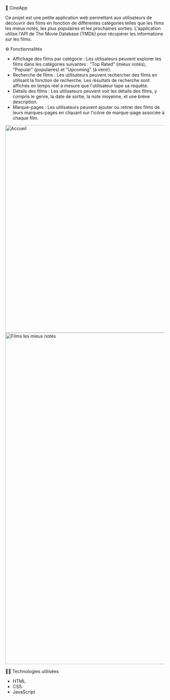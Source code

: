 🍿 CineApp

Ce projet est une petite application web permettant aux utilisateurs de découvrir des films en fonction de différentes catégories telles que les films les mieux notés, les plus populaires et les prochaines sorties. L'application utilise l'API de The Movie Database (TMDb) pour récupérer les informations sur les films.

⚙️ Fonctionnalités

- Affichage des films par catégorie : Les utilisateurs peuvent explorer les films dans les catégories suivantes : "Top Rated" (mieux notés), "Popular" (populaires) et "Upcoming" (à venir).
- Recherche de films : Les utilisateurs peuvent rechercher des films en utilisant la fonction de recherche. Les résultats de recherche sont affichés en temps réel à mesure que l'utilisateur tape sa requête.
- Détails des films : Les utilisateurs peuvent voir les détails des films, y compris le genre, la date de sortie, la note moyenne, et une brève description.
- Marque-pages : Les utilisateurs peuvent ajouter ou retirer des films de leurs marques-pages en cliquant sur l'icône de marque-page associée à chaque film.

<img width="656" alt="Accueil" src="https://github.com/MendosDV/popapp/assets/130302103/30edf358-73a0-4d74-97d7-b2a5956e0d14">

<img width="1047" alt="Films les mieux notés" src="https://github.com/MendosDV/popapp/assets/130302103/3f5ad3c7-b508-466f-9b0f-ecb2d3716493">


👨‍💻 Technologies utilisées

- HTML
- CSS
- JavaScript
